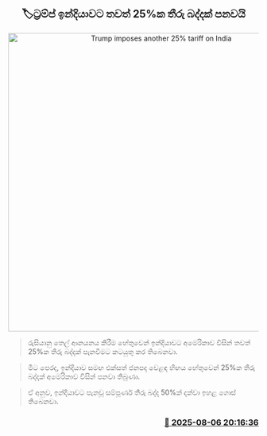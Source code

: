 <p align='center'><b><h2 align='center' title='Trump imposes another 25% tariff on India'>🏷ට්‍රම්ප් ඉන්දියාවට තවත් 25%ක තීරු බද්දක් පනවයි</h2></b></p>
<p align='center'><img src='https://helakuru.sgp1.cdn.digitaloceanspaces.com/esana/images/lib/donald-trump-2025.jpg' width='600' alt='Trump imposes another 25% tariff on India'></p>

> රුසියානු තෙල් ආනයනය කිරීම හේතුවෙන් ඉන්දියාවට අමෙරිකාව විසින් තවත් 25%ක තීරු බද්දක් පැනවීමට කටයුතු කර තිබෙනවා.

> මීට පෙරද, ඉන්දියාව සමඟ එක්සත් ජනපද වෙළඳ හිඟය හේතුවෙන් 25%ක තීරු බද්දක් අමෙරිකාව විසින් පනවා තිබුණා.

> ඒ අනුව, ඉන්දියාවට පැනවූ සම්පූර්ණ තීරු බද්ද 50%ක් දක්වා ඉහළ ගොස් තිබෙනවා.



<h3 align='right'><a href='https://www.helakuru.lk/esana/p/112516/'>📅 2025-08-06 20:16:36</a></h3>
